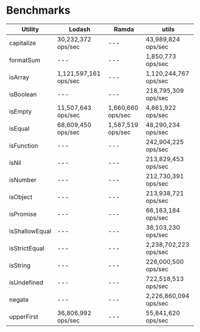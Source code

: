 # Benchmarks

| Utility | Lodash | Ramda | utils |
| --- | --- | --- | --- |
| capitalize | 30,232,372 ops/sec | --- | 43,989,824 ops/sec |
| formatSum | --- | --- | 1,850,773 ops/sec |
| isArray | 1,121,597,161 ops/sec | --- | 1,120,244,767 ops/sec |
| isBoolean | --- | --- | 218,795,309 ops/sec |
| isEmpty | 11,507,643 ops/sec | 1,660,660 ops/sec | 4,861,922 ops/sec |
| isEqual | 68,609,450 ops/sec | 1,587,519 ops/sec | 48,290,234 ops/sec |
| isFunction | --- | --- | 242,904,225 ops/sec |
| isNil | --- | --- | 213,829,453 ops/sec |
| isNumber | --- | --- | 212,730,391 ops/sec |
| isObject | --- | --- | 213,938,721 ops/sec |
| isPromise | --- | --- | 66,163,184 ops/sec |
| isShallowEqual | --- | --- | 38,103,230 ops/sec |
| isStrictEqual | --- | --- | 2,238,702,223 ops/sec |
| isString | --- | --- | 226,000,500 ops/sec |
| isUndefined | --- | --- | 722,518,513 ops/sec |
| negate | --- | --- | 2,226,860,094 ops/sec |
| upperFirst | 36,806,992 ops/sec | --- | 55,841,620 ops/sec |
